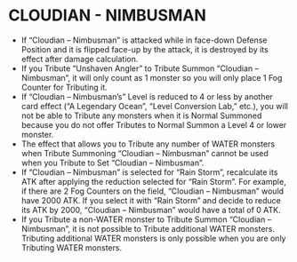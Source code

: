 
# CLOUDIAN - NIMBUSMAN

*   If “Cloudian – Nimbusman” is attacked while in face-down Defense Position and it is flipped face-up by the attack, it is destroyed by its effect after damage calculation.
*   If you Tribute “Unshaven Angler” to Tribute Summon “Cloudian – Nimbusman”, it will only count as 1 monster so you will only place 1 Fog Counter for Tributing it.
*   If “Cloudian – Nimbusman’s” Level is reduced to 4 or less by another card effect (“A Legendary Ocean”, “Level Conversion Lab,” etc.), you will not be able to Tribute any monsters when it is Normal Summoned because you do not offer Tributes to Normal Summon a Level 4 or lower monster.
*   The effect that allows you to Tribute any number of WATER monsters when Tribute Summoning “Cloudian – Nimbusman” cannot be used when you Tribute to Set “Cloudian – Nimbusman”.
*   If “Cloudian – Nimbusman” is selected for “Rain Storm”, recalculate its ATK after applying the reduction selected for “Rain Storm”. For example, if there are 2 Fog Counters on the field, “Cloudian – Nimbusman” would have 2000 ATK. If you select it with “Rain Storm” and decide to reduce its ATK by 2000, “Cloudian – Nimbusman” would have a total of 0 ATK.
*   If you Tribute a non-WATER monster to Tribute Summon “Cloudian – Nimbusman”, it is not possible to Tribute additional WATER monsters. Tributing additional WATER monsters is only possible when you are only Tributing WATER monsters.

  